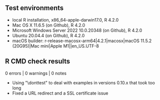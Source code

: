 ## Test environments

* local R installation, x86_64-apple-darwin17.0, R 4.2.0
* Mac OS X 11.6.5 (on Github), R 4.2.0
* Microsoft Windows Server 2022 10.0.20348 (on Github), R 4.2.0
* Ubuntu 20.04.4 (on Github), R 4.2.0
* macOS builder: r-release-macosx-arm64|4.2.1|macosx|macOS 11.5.2 (20G95)|Mac mini|Apple M1||en_US.UTF-8

## R CMD check results

0 errors | 0 warnings | 0 notes

- Using "\donttest" to deal with examples in versions 0.10.x that took too long
- Fixed a URL redirect and a SSL certificate issue
